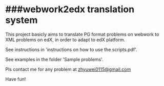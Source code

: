 ###webwork2edx translation system
===========

This project basicly aims to translate PG format problems on webwork to XML problems on edX, in order to adapt to edX platform.

See instructions in 'instructions on how to use the scripts.pdf'.

See examples in the folder 'Sample problems'.

Pls contact me for any problem at <zhyuwei0115@gmail.com>

Have fun!

